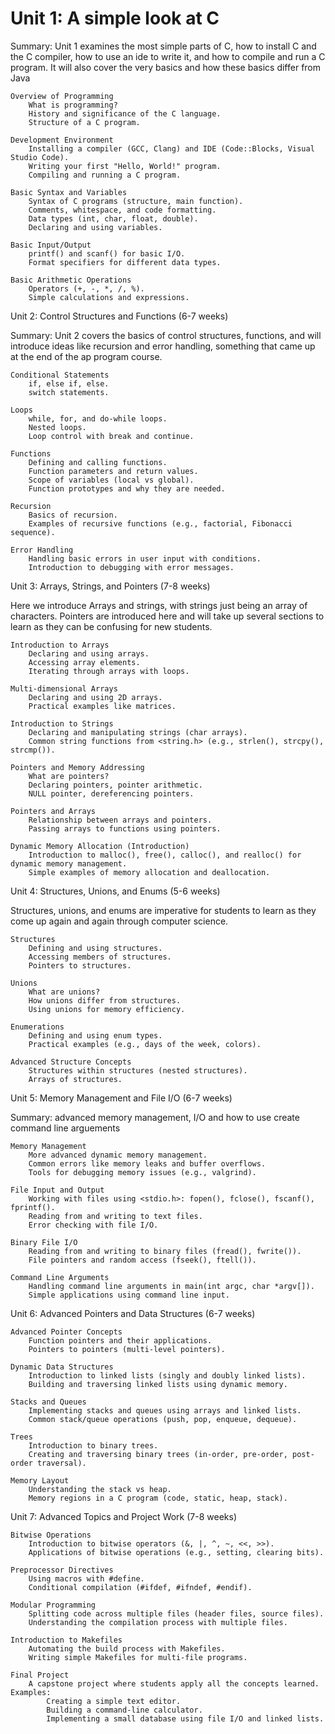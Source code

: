 # Unit 1: A simple look at C
Summary: Unit 1 examines the most simple parts of C, how to install C and the C compiler, how to use an ide to write it, and how to compile and run a C program. It will also cover the very basics and how these basics differ from Java

    Overview of Programming
        What is programming?
        History and significance of the C language.
        Structure of a C program.

    Development Environment
        Installing a compiler (GCC, Clang) and IDE (Code::Blocks, Visual Studio Code).
        Writing your first "Hello, World!" program.
        Compiling and running a C program.

    Basic Syntax and Variables
        Syntax of C programs (structure, main function).
        Comments, whitespace, and code formatting.
        Data types (int, char, float, double).
        Declaring and using variables.

    Basic Input/Output
        printf() and scanf() for basic I/O.
        Format specifiers for different data types.

    Basic Arithmetic Operations
        Operators (+, -, *, /, %).
        Simple calculations and expressions.

Unit 2: Control Structures and Functions (6-7 weeks)

Summary: Unit 2 covers the basics of control structures, functions, and  will introduce ideas like recursion and error handling, something that came up at the end of the ap program course.

    Conditional Statements
        if, else if, else.
        switch statements.

    Loops
        while, for, and do-while loops.
        Nested loops.
        Loop control with break and continue.

    Functions
        Defining and calling functions.
        Function parameters and return values.
        Scope of variables (local vs global).
        Function prototypes and why they are needed.

    Recursion
        Basics of recursion.
        Examples of recursive functions (e.g., factorial, Fibonacci sequence).

    Error Handling
        Handling basic errors in user input with conditions.
        Introduction to debugging with error messages.

Unit 3: Arrays, Strings, and Pointers (7-8 weeks)

Here we introduce Arrays and strings, with strings just being an array of characters. Pointers are introduced here and will take up several sections to learn as they can be confusing for new students.

    Introduction to Arrays
        Declaring and using arrays.
        Accessing array elements.
        Iterating through arrays with loops.

    Multi-dimensional Arrays
        Declaring and using 2D arrays.
        Practical examples like matrices.

    Introduction to Strings
        Declaring and manipulating strings (char arrays).
        Common string functions from <string.h> (e.g., strlen(), strcpy(), strcmp()).

    Pointers and Memory Addressing
        What are pointers?
        Declaring pointers, pointer arithmetic.
        NULL pointer, dereferencing pointers.

    Pointers and Arrays
        Relationship between arrays and pointers.
        Passing arrays to functions using pointers.

    Dynamic Memory Allocation (Introduction)
        Introduction to malloc(), free(), calloc(), and realloc() for dynamic memory management.
        Simple examples of memory allocation and deallocation.

Unit 4: Structures, Unions, and Enums (5-6 weeks)

Structures, unions, and enums are imperative for students to learn as they come up again and again through computer science.

    Structures
        Defining and using structures.
        Accessing members of structures.
        Pointers to structures.

    Unions
        What are unions?
        How unions differ from structures.
        Using unions for memory efficiency.

    Enumerations
        Defining and using enum types.
        Practical examples (e.g., days of the week, colors).

    Advanced Structure Concepts
        Structures within structures (nested structures).
        Arrays of structures.

Unit 5: Memory Management and File I/O (6-7 weeks)

Summary: advanced memory management, I/O and how to use create command line arguements


    Memory Management
        More advanced dynamic memory management.
        Common errors like memory leaks and buffer overflows.
        Tools for debugging memory issues (e.g., valgrind).

    File Input and Output
        Working with files using <stdio.h>: fopen(), fclose(), fscanf(), fprintf().
        Reading from and writing to text files.
        Error checking with file I/O.

    Binary File I/O
        Reading from and writing to binary files (fread(), fwrite()).
        File pointers and random access (fseek(), ftell()).

    Command Line Arguments
        Handling command line arguments in main(int argc, char *argv[]).
        Simple applications using command line input.

Unit 6: Advanced Pointers and Data Structures (6-7 weeks)



    Advanced Pointer Concepts
        Function pointers and their applications.
        Pointers to pointers (multi-level pointers).

    Dynamic Data Structures
        Introduction to linked lists (singly and doubly linked lists).
        Building and traversing linked lists using dynamic memory.

    Stacks and Queues
        Implementing stacks and queues using arrays and linked lists.
        Common stack/queue operations (push, pop, enqueue, dequeue).

    Trees
        Introduction to binary trees.
        Creating and traversing binary trees (in-order, pre-order, post-order traversal).

    Memory Layout
        Understanding the stack vs heap.
        Memory regions in a C program (code, static, heap, stack).

Unit 7: Advanced Topics and Project Work (7-8 weeks)

    Bitwise Operations
        Introduction to bitwise operators (&, |, ^, ~, <<, >>).
        Applications of bitwise operations (e.g., setting, clearing bits).

    Preprocessor Directives
        Using macros with #define.
        Conditional compilation (#ifdef, #ifndef, #endif).

    Modular Programming
        Splitting code across multiple files (header files, source files).
        Understanding the compilation process with multiple files.

    Introduction to Makefiles
        Automating the build process with Makefiles.
        Writing simple Makefiles for multi-file programs.

    Final Project
        A capstone project where students apply all the concepts learned. Examples:
            Creating a simple text editor.
            Building a command-line calculator.
            Implementing a small database using file I/O and linked lists.